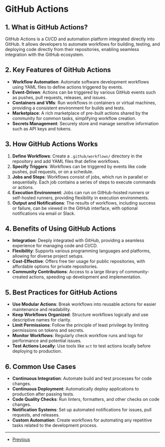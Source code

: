 # GitHub Actions

## 1. What is GitHub Actions?
GitHub Actions is a CI/CD and automation platform integrated directly into GitHub. It allows developers to automate workflows for building, testing, and deploying code directly from their repositories, enabling seamless integration with the GitHub ecosystem.

## 2. Key Features of GitHub Actions
- **Workflow Automation**: Automate software development workflows using YAML files to define actions triggered by events.
- **Event-Driven**: Actions can be triggered by various GitHub events such as pushes, pull requests, releases, and issues.
- **Containers and VMs**: Run workflows in containers or virtual machines, providing a consistent environment for builds and tests.
- **Marketplace**: A rich marketplace of pre-built actions shared by the community for common tasks, simplifying workflow creation.
- **Secrets Management**: Securely store and manage sensitive information such as API keys and tokens.

## 3. How GitHub Actions Works
1. **Define Workflows**: Create a `.github/workflows/` directory in the repository and add YAML files that define workflows.
2. **Specify Triggers**: Workflows can be triggered by events like code pushes, pull requests, or on a schedule.
3. **Jobs and Steps**: Workflows consist of jobs, which run in parallel or sequentially. Each job contains a series of steps to execute commands or actions.
4. **Execution Environment**: Jobs can run on GitHub-hosted runners or self-hosted runners, providing flexibility in execution environments.
5. **Output and Notifications**: The results of workflows, including success or failure, can be viewed in the GitHub interface, with optional notifications via email or Slack.

## 4. Benefits of Using GitHub Actions
- **Integration**: Deeply integrated with GitHub, providing a seamless experience for managing code and CI/CD.
- **Flexibility**: Supports various programming languages and platforms, allowing for diverse project setups.
- **Cost-Effective**: Offers free tier usage for public repositories, with affordable options for private repositories.
- **Community Contributions**: Access to a large library of community-created actions, speeding up development and implementation.

## 5. Best Practices for GitHub Actions
- **Use Modular Actions**: Break workflows into reusable actions for easier maintenance and readability.
- **Keep Workflows Organized**: Structure workflows logically and use descriptive names for clarity.
- **Limit Permissions**: Follow the principle of least privilege by limiting permissions on tokens and secrets.
- **Monitor Workflows**: Regularly check workflow runs and logs for performance and potential issues.
- **Test Actions Locally**: Use tools like `act` to test actions locally before deploying to production.

## 6. Common Use Cases
- **Continuous Integration**: Automate build and test processes for code changes.
- **Continuous Deployment**: Automatically deploy applications to production after passing tests.
- **Code Quality Checks**: Run linters, formatters, and other checks on code changes.
- **Notification Systems**: Set up automated notifications for issues, pull requests, and releases.
- **Custom Automation**: Create workflows for automating any repetitive tasks related to the development process.

---

- [Previous](./4-jenkins.md)
